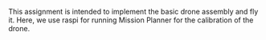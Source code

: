 This assignment is intended to implement the basic drone assembly and fly it. Here, we use raspi for running Mission Planner for the calibration of the drone.
